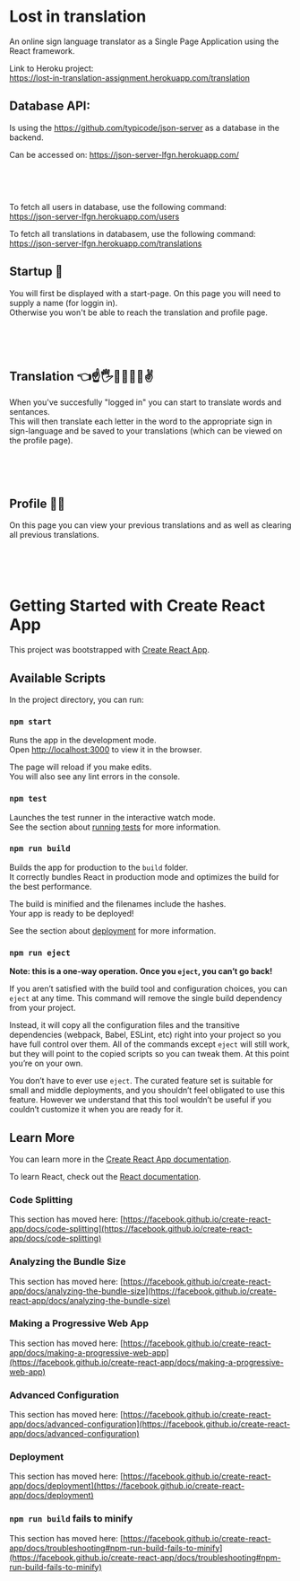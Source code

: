 # Lost in translation

An online sign language translator as a Single Page Application using the React framework.



Link to Heroku project:  
https://lost-in-translation-assignment.herokuapp.com/translation

## Database API:  
Is using the https://github.com/typicode/json-server as a database in the backend.

Can be accessed on:
https://json-server-lfgn.herokuapp.com/
<p>&nbsp;</p>
<p>&nbsp;</p>

To fetch all users in database, use the following command:  
https://json-server-lfgn.herokuapp.com/users

To fetch all translations in databasem, use the following command:
https://json-server-lfgn.herokuapp.com/translations


## Startup 🌟

You will first be displayed with a start-page. On this page you will need to supply a name (for loggin in).  
Otherwise you won't be able to reach the translation and profile page.
<p>&nbsp;</p>
<p>&nbsp;</p>

## Translation 👈☝🖐🤙🤘🖖🤞✌

When you've succesfully "logged in" you can start to translate words and sentances.  
This will then translate each letter in the word to the appropriate sign in sign-language and be saved to your translations (which can be viewed on the profile page).
<p>&nbsp;</p>
<p>&nbsp;</p>

## Profile 🙋‍♂️

On this page you can view your previous translations and as well as clearing all previous translations.
<p>&nbsp;</p>
<p>&nbsp;</p>

# Getting Started with Create React App

This project was bootstrapped with [Create React App](https://github.com/facebook/create-react-app).

## Available Scripts

In the project directory, you can run:

### `npm start`

Runs the app in the development mode.\
Open [http://localhost:3000](http://localhost:3000) to view it in the browser.

The page will reload if you make edits.\
You will also see any lint errors in the console.

### `npm test`

Launches the test runner in the interactive watch mode.\
See the section about [running tests](https://facebook.github.io/create-react-app/docs/running-tests) for more information.

### `npm run build`

Builds the app for production to the `build` folder.\
It correctly bundles React in production mode and optimizes the build for the best performance.

The build is minified and the filenames include the hashes.\
Your app is ready to be deployed!

See the section about [deployment](https://facebook.github.io/create-react-app/docs/deployment) for more information.

### `npm run eject`

**Note: this is a one-way operation. Once you `eject`, you can’t go back!**

If you aren’t satisfied with the build tool and configuration choices, you can `eject` at any time. This command will remove the single build dependency from your project.

Instead, it will copy all the configuration files and the transitive dependencies (webpack, Babel, ESLint, etc) right into your project so you have full control over them. All of the commands except `eject` will still work, but they will point to the copied scripts so you can tweak them. At this point you’re on your own.

You don’t have to ever use `eject`. The curated feature set is suitable for small and middle deployments, and you shouldn’t feel obligated to use this feature. However we understand that this tool wouldn’t be useful if you couldn’t customize it when you are ready for it.

## Learn More

You can learn more in the [Create React App documentation](https://facebook.github.io/create-react-app/docs/getting-started).

To learn React, check out the [React documentation](https://reactjs.org/).

### Code Splitting

This section has moved here: [https://facebook.github.io/create-react-app/docs/code-splitting](https://facebook.github.io/create-react-app/docs/code-splitting)

### Analyzing the Bundle Size

This section has moved here: [https://facebook.github.io/create-react-app/docs/analyzing-the-bundle-size](https://facebook.github.io/create-react-app/docs/analyzing-the-bundle-size)

### Making a Progressive Web App

This section has moved here: [https://facebook.github.io/create-react-app/docs/making-a-progressive-web-app](https://facebook.github.io/create-react-app/docs/making-a-progressive-web-app)

### Advanced Configuration

This section has moved here: [https://facebook.github.io/create-react-app/docs/advanced-configuration](https://facebook.github.io/create-react-app/docs/advanced-configuration)

### Deployment

This section has moved here: [https://facebook.github.io/create-react-app/docs/deployment](https://facebook.github.io/create-react-app/docs/deployment)

### `npm run build` fails to minify

This section has moved here: [https://facebook.github.io/create-react-app/docs/troubleshooting#npm-run-build-fails-to-minify](https://facebook.github.io/create-react-app/docs/troubleshooting#npm-run-build-fails-to-minify)
